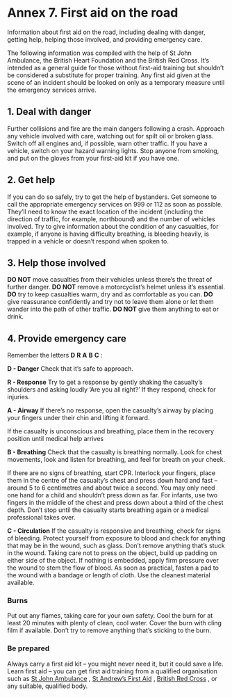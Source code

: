 
# Annex 7. First aid on the road

Information about first aid on the road, including dealing with danger, getting help, helping those involved, and providing emergency care.

The following information was compiled with the help of St John Ambulance, the British Heart Foundation and the British Red Cross. It’s intended as a general guide for those without first-aid training but shouldn’t be considered a substitute for proper training. Any first aid given at the scene of an incident should be looked on only as a temporary measure until the emergency services arrive.

## 1. Deal with danger

Further collisions and fire are the main dangers following a crash. Approach any vehicle involved with care, watching out for spilt oil or broken glass. Switch off all engines and, if possible, warn other traffic. If you have a vehicle, switch on your hazard warning lights. Stop anyone from smoking, and put on the gloves from your first-aid kit if you have one.

## 2. Get help

If you can do so safely, try to get the help of bystanders. Get someone to call the appropriate emergency services on 999 or 112 as soon as possible. They’ll need to know the exact location
of the incident (including the direction of traffic, for example, northbound) and the number of vehicles involved. Try to give information about the condition of any casualties, for example, if anyone is having difficulty breathing, is bleeding heavily, is trapped in a vehicle or doesn’t respond when spoken to.

## 3. Help those involved

**DO NOT** move casualties from their vehicles unless there’s the threat of further danger. **DO NOT** remove a motorcyclist’s helmet unless it’s essential. **DO** try to keep casualties warm, dry and as comfortable as you can. **DO** give reassurance confidently and try not to leave them alone or let them wander into the path of other traffic. **DO NOT** give them anything to eat or drink.

## 4. Provide emergency care

Remember the letters **D** **R** **A** **B** **C** :

**D - Danger** Check that it’s safe to approach.

**R - Response** Try to get a response by gently shaking the casualty’s shoulders and asking loudly ‘Are you all right?’ If they respond, check for injuries.

**A - Airway** If there’s no response, open the casualty’s airway by placing your fingers under their chin and lifting it forward.

 If the casualty is unconscious and breathing, place them in the recovery position until medical help arrives 

**B - Breathing** Check that the casualty is breathing normally. Look for chest movements, look and listen for breathing, and feel for breath on your cheek.

If there are no signs of breathing, start CPR. Interlock your fingers, place them in the centre of the casualty’s chest and press down hard and fast – around 5 to 6 centimetres and about twice a second. You may only need one hand for a child and shouldn’t press down as far. For infants, use two fingers in the middle of the chest and press down about a third of the chest depth. Don’t stop until the casualty starts breathing again or a medical professional takes over.

**C - Circulation** If the casualty is responsive and breathing, check for signs of bleeding. Protect yourself from exposure to blood and check for anything that may be in the wound, such as glass. Don’t remove anything that’s stuck in the wound. Taking care not to press on the object, build up padding on either side of the object. If nothing is embedded, apply firm pressure over the wound to stem the flow of blood. As soon as practical, fasten a pad to the wound with a bandage or length of cloth. Use the cleanest material available.

### Burns

Put out any flames, taking care for your own safety. Cool the burn for at least 20 minutes with plenty of clean, cool water. Cover the burn with cling film if available. Don’t try to remove
anything that’s sticking to the burn.

### Be prepared

Always carry a first aid kit – you might never need it, but it could save a life. Learn first aid – you can get first aid training from a qualified organisation such as [St John Ambulance](http://www.sja.org.uk/sja/default.aspx) , [St Andrew’s First Aid](http://www.firstaid.org.uk) , [British Red Cross](http://www.redcross.org.uk/What-we-do/First-aid/First-aid-training) , or any suitable, qualified body.

